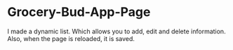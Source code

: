# Grocery-Bud-App-Page
I made a dynamic list. Which allows you to add, edit and delete information. Also, when the page is reloaded, it is saved.
